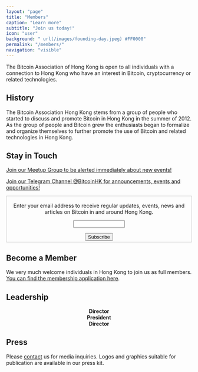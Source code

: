 ```yaml
---
layout: "page"
title: "Members"
caption: "Learn more"
subtitle: "Join us today!"
icon: "user"
background: " url(/images/founding-day.jpeg) #FF0000"
permalink: "/members/"
navigation: "visible"
---
```


The Bitcoin Association of Hong Kong is open to all individuals with a connection to Hong Kong who have an interest in Bitcoin, cryptocurrency or related technologies.

## History

The Bitcoin Association Hong Kong stems from a group of people who started to discuss and promote Bitcoin in Hong Kong in the summer of 2012. As the group of people and Bitcoin grew the enthusiasts began to formalize and organize themselves to further promote the use of Bitcoin and related technologies in Hong Kong.

## Stay in Touch

[Join our Meetup Group to be alerted immediately about new events!](http://www.meetup.com/Bitcoin-HK/)

[Join our Telegram Channel @BitcoinHK for announcements, events and opportunities!](https://telegram.me/bitcoinhk)

 <form style="border:1px solid #ccc;padding:3px;text-align:center;" action="https://tinyletter.com/bitcoinhk" method="post" target="popupwindow" onsubmit="window.open('https://tinyletter.com/bitcoinhk', 'popupwindow', 'scrollbars=yes,width=800,height=600');return true"><p><label for="tlemail">Enter your email address to receive regular updates, events, news and articles on Bitcoin in and around Hong Kong.</label></p><p><input type="text" style="width:140px" name="email" id="tlemail" /></p><input type="hidden" value="1" name="embed"/><input type="submit" value="Subscribe" /></form>

## Become a Member

We very much welcome individuals in Hong Kong to join us as full members. [You can find the membership application here](/join/). 

## Leadership

<div class="leaders">
<div class="col-33 larry" style="text-align: center;">
<b>Director</b>
<div data-passname="larry" data-style="embedded" data-height="fixed"></div>
</div>

<div class="col-33 leo" style="text-align: center;">
<b>President</b>
<div data-passname="liongrass" data-style="embedded" data-height="fixed"></div>
</div>

<div class="col-33 sang" style="text-align: center;">
<b>Director</b>
<div data-passname="sangyeon89" data-style="embedded" data-height="fixed"></div>
</div>
</div>

## Press

Please [contact](/contact/) us for media inquiries. Logos and graphics suitable for publication are available in our press kit.
